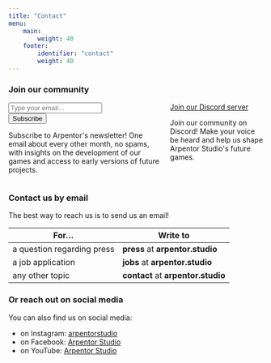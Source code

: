```yaml
---
title: "Contact"
menu:
    main:
        weight: 40
    footer:
        identifier: "contact"
        weight: 40
---
```


<section class="container content">

<h3 class="title is-3">Join our community</h3>
<div class="columns">
    <div class="column">
        <form
            action="https://app.audienceful.com/api/subscribe/DBVmEioUWtpaivvS5aTnvK/"
            method="post"
            target="_blank"
            class="newsletter-form"
        >
            <div class="field has-addons has-addons-centered">
                <div class="control">
                    <input
                        class="input is-large"
                        name="email"
                        type="email"
                        id="email"
                        placeholder="Type your email…"
                        required
                    />
                </div>
                <div class="control">
                    <button type="submit" class="button is-large is-danger"><span>Subscribe</span></button>
                </div>
            </div>
            <!--blocks spam signups-->
            <div style="position: absolute; left: -5000px;" aria-hidden="true"><input type="text" name="b28-ft" tabindex="-1" value=""></div>
        </form>
        <p>Subscribe to Arpentor's newsletter! One email about every other month, no spams, with insights on the development of our games and access to early versions of future projects.</p>
    </div>
    <div class="column">
        <div class="newsletter-form has-text-centered">
            <a href="https://discord.gg/RfG7exA2uW" target="_blank" class="button is-large is-warning">
                Join our Discord server
            </a>
        </div>
        <p>Join our community on Discord! Make your voice be heard and help us shape Arpentor Studio's future games.</p>
    </div>
</div>

<h3 class="title is-3">Contact us by email</h3>

The best way to reach us is to send us an email!

| For… | Write to |
| -- | -- |
| a question regarding press | **press** at **arpentor.studio** |
| a job application | **jobs** at **arpentor.studio** |
| any other topic | **contact** at **arpentor.studio** |
</section>

<section class="container content">

<h3 class="title is-3">Or reach out on social media</h3>

You can also find us on social media:

- on Instagram: [arpentorstudio](https://www.instagram.com/arpentorstudio/)
- on Facebook: [Arpentor Studio](https://www.facebook.com/Arpentor-Studio-100396392569735)
- on YouTube: [Arpentor Studio](https://www.youtube.com/channel/UC5O0siehXk70Qp112X5M0Ag)

</section>
